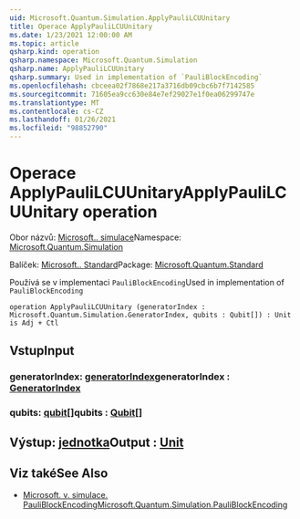 ```yaml
---
uid: Microsoft.Quantum.Simulation.ApplyPauliLCUUnitary
title: Operace ApplyPauliLCUUnitary
ms.date: 1/23/2021 12:00:00 AM
ms.topic: article
qsharp.kind: operation
qsharp.namespace: Microsoft.Quantum.Simulation
qsharp.name: ApplyPauliLCUUnitary
qsharp.summary: Used in implementation of `PauliBlockEncoding`
ms.openlocfilehash: cbceea02f7868e217a3716db09cbc6b7f7142585
ms.sourcegitcommit: 71605ea9cc630e84e7ef29027e1f0ea06299747e
ms.translationtype: MT
ms.contentlocale: cs-CZ
ms.lasthandoff: 01/26/2021
ms.locfileid: "98852790"
---
```

# <a name="applypaulilcuunitary-operation"></a><span data-ttu-id="25e90-102">Operace ApplyPauliLCUUnitary</span><span class="sxs-lookup"><span data-stu-id="25e90-102">ApplyPauliLCUUnitary operation</span></span>

<span data-ttu-id="25e90-103">Obor názvů: [Microsoft.. simulace](xref:Microsoft.Quantum.Simulation)</span><span class="sxs-lookup"><span data-stu-id="25e90-103">Namespace: [Microsoft.Quantum.Simulation](xref:Microsoft.Quantum.Simulation)</span></span>

<span data-ttu-id="25e90-104">Balíček: [Microsoft.. Standard](https://nuget.org/packages/Microsoft.Quantum.Standard)</span><span class="sxs-lookup"><span data-stu-id="25e90-104">Package: [Microsoft.Quantum.Standard](https://nuget.org/packages/Microsoft.Quantum.Standard)</span></span>


<span data-ttu-id="25e90-105">Používá se v implementaci `PauliBlockEncoding`</span><span class="sxs-lookup"><span data-stu-id="25e90-105">Used in implementation of `PauliBlockEncoding`</span></span>

```qsharp
operation ApplyPauliLCUUnitary (generatorIndex : Microsoft.Quantum.Simulation.GeneratorIndex, qubits : Qubit[]) : Unit is Adj + Ctl
```


## <a name="input"></a><span data-ttu-id="25e90-106">Vstup</span><span class="sxs-lookup"><span data-stu-id="25e90-106">Input</span></span>

### <a name="generatorindex--generatorindex"></a><span data-ttu-id="25e90-107">generatorIndex: [generatorIndex](xref:Microsoft.Quantum.Simulation.GeneratorIndex)</span><span class="sxs-lookup"><span data-stu-id="25e90-107">generatorIndex : [GeneratorIndex](xref:Microsoft.Quantum.Simulation.GeneratorIndex)</span></span>




### <a name="qubits--qubit"></a><span data-ttu-id="25e90-108">qubits: [qubit](xref:microsoft.quantum.lang-ref.qubit)[]</span><span class="sxs-lookup"><span data-stu-id="25e90-108">qubits : [Qubit](xref:microsoft.quantum.lang-ref.qubit)[]</span></span>





## <a name="output--unit"></a><span data-ttu-id="25e90-109">Výstup: [jednotka](xref:microsoft.quantum.lang-ref.unit)</span><span class="sxs-lookup"><span data-stu-id="25e90-109">Output : [Unit](xref:microsoft.quantum.lang-ref.unit)</span></span>



## <a name="see-also"></a><span data-ttu-id="25e90-110">Viz také</span><span class="sxs-lookup"><span data-stu-id="25e90-110">See Also</span></span>

- [<span data-ttu-id="25e90-111">Microsoft. v. simulace. PauliBlockEncoding</span><span class="sxs-lookup"><span data-stu-id="25e90-111">Microsoft.Quantum.Simulation.PauliBlockEncoding</span></span>](xref:Microsoft.Quantum.Simulation.PauliBlockEncoding)